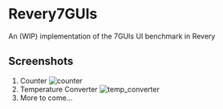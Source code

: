 # Revery7GUIs

An (WIP) implementation of the 7GUIs UI benchmark in Revery

## Screenshots
1. Counter
![counter](https://d1ro8r1rbfn3jf.cloudfront.net/ms_236381/99aWggLODznZUgsgXGRJ8wl70pzPht/Revery%2B7GUIs%2B--%2B1.%2BCounter%2B2020-01-02%2B23-53-01.png?Expires=1578027600&Signature=d0VC3ISAty7CvyYZ8yDMOb8DJnQXg-OuC1ck9f~orxVP3DCC30E6-FZ6cEE8-hz-Sj3pJKMgYW5MDf1Ts9CYViBLxdYOIiQfLcmV4I~vmeJBt-tfi-C35PT0SZjLcdZxdcWKEzigNNuThfQckDt6ENnGJP6OSbC2~IRA7tVYCl~GJzz31JyK8zD2O~DeG480bWSZcqObVQ-XWVoV5ry9vk9ODOSVYoRf2kdoVEEPRT9~PRvvyJyjVVijp5aENG~eWgqM6mOwmAq2nU0jVLQ9uXS9Hr2G6qM1BmWcevFe07Pu1W3cp2Uf5oJRN8ZIKGWuf1chtVm85JOyQvHMBrsimw__&Key-Pair-Id=APKAJBCGYQYURKHBGCOA)
2. Temperature Converter
![temp_converter](https://d1ro8r1rbfn3jf.cloudfront.net/ms_236381/fb0R4vNBiHxanQjuFuvmUknYPC7f9C/Revery%2B7GUIs%2B--%2B2.%2BTemp.%2BConverter%2B2020-01-02%2B23-54-59.png?Expires=1578027600&Signature=Pk4RJvItAn3k6GB2tbPfERAQ39LC8IZ1oKvc4Zy6L2i75YeTCGBLctlJonLbn295fCBnzsb03Jyb6CeZPfj0h0Y0YX08sXCnvddQHX4ORFRgvV2Kt4Y3v9js3W2NagaarwlNnIOeQGIBj5hlFeC-r5U~9bS6C8KFjBP0Iv9mzi-XCLTYzcx0PlgNyDsyiMmxgZDsTeCW28X8wlewqkVzXGTlPvvYVgW44X80gMJ2h3nL94PRKsognGXUBceNT235v4D0tsXdkhLKcTklxjZKRML6TQlKABWl9zt2I4MUCZ8BOajsqQ7DOftRco0F-ElNM3dMP-i6L6TYtDfXEcO19A__&Key-Pair-Id=APKAJBCGYQYURKHBGCOA)
3. More to come...